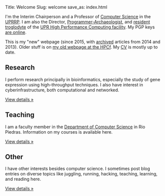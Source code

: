 Title: Welcome
Slug: welcome
save_as: index.html

<div class="jumbotron"> <p> I'm the Interim Chairperson and a Professor of <a
href="//ccom.uprrp.edu/">Computer Science</a> in the <a
href="http://www.uprrp.edu/">UPRRP</a>. I am also the Director,
<a
href="{filename}programmer-archaeologist.md">Programmer-Archaeologist</a>,
and <a href="{filename}troglodita.md">resident troglodyte</a> of the
<a href="http://www.hpcf.upr.edu/">UPR High Performance Computing
facility</a>. My PGP keys <a href="{filename}/pages/keys.md">are
online</a>.

<p>This is my "new" webpage (since 2015, with <a
href="https://ccom.uprrp.edu/~humberto/blog/archives/">archived</a> articles
from 2014 and 2013). Older stuff is on <a
href="https://www.hpcf.upr.edu/~humberto/">my old webpage at the HPCf</a>.
My <a href="vita.html">CV</a> is mostly up to date.
</p>

</div>

<div class="row">

<div class="col-sm-4"> <h2>Research</h2> <p>I
perform research principally in bioinformatics, especially the study
of gene expression using high-throughput techniques. I also have
interest in cyberinfrastructure, both computational and networked.</p>
<a class="btn btn-default" href="{category}research">View details
&raquo;</a> </div>

<div class="col-sm-4"> <h2>Teaching</h2> <p>I am a faculty member in
the <a href="//ccom.uprrp.edu/">Department of Computer Science</a> in
Rio Piedras. Information on my courses is available here. </p> <p><a
class="btn btn-default" href="{category}teaching">View details
&raquo;</a></p> </div>

<div class="col-sm-4"> <h2>Other</h2> <p>I have other interests
besides computer science. I sometimes post blog entries on diverse
topics like juggling, running, hacking, teaching, learning, and
reading here.  </p> <p><a class="btn btn-default"
href="{category}blog">View details &raquo;</a></p> </div>

</div>
